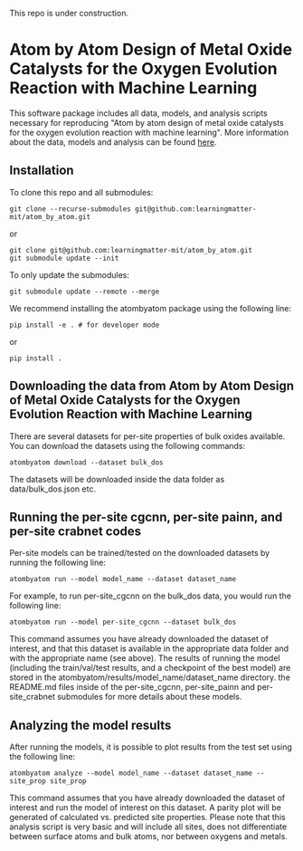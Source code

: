 This repo is under construction.

# Atom by Atom Design of Metal Oxide Catalysts for the Oxygen Evolution Reaction with Machine Learning

This software package includes all data, models, and analysis scripts necessary for reproducing "Atom by atom design of metal oxide catalysts for the oxygen evolution reaction with machine learning". More information about the data, models and analysis can be found [here](https://doi.org/10.48550/arXiv.2305.19930).


## Installation 

To clone this repo and all submodules:
```
git clone --recurse-submodules git@github.com:learningmatter-mit/atom_by_atom.git
```
or
```
git clone git@github.com:learningmatter-mit/atom_by_atom.git
git submodule update --init
```

To only update the submodules:
```
git submodule update --remote --merge
```

We recommend installing the atombyatom package using the following line:
```
pip install -e . # for developer mode
```
or 
```
pip install . 
```


## Downloading the data from Atom by Atom Design of Metal Oxide Catalysts for the Oxygen Evolution Reaction with Machine Learning

There are several datasets for per-site properties of bulk oxides available. You can download the datasets using the following commands: 
```
atombyatom download --dataset bulk_dos
```

The datasets will be downloaded inside the data folder as data/bulk_dos.json etc.

## Running the per-site cgcnn, per-site painn, and per-site crabnet codes

Per-site models can be trained/tested on the downloaded datasets by running the following line:
```
atombyatom run --model model_name --dataset dataset_name
```

For example, to run per-site_cgcnn on the bulk_dos data, you would run the following line:
```
atombyatom run --model per-site_cgcnn --dataset bulk_dos
```

This command assumes you have already downloaded the dataset of interest, and that this dataset is available in the appropriate data folder and with the appropriate name (see above). The results of running the model (including the train/val/test results, and a checkpoint of the best model) are stored in the atombyatom/results/model_name/dataset_name directory. the README.md files inside of the per-site_cgcnn, per-site_painn and per-site_crabnet submodules for more details about these models. 

## Analyzing the model results

After running the models, it is possible to plot results from the test set using the following line:
```
atombyatom analyze --model model_name --dataset dataset_name --site_prop site_prop
```
This command assumes that you have already downloaded the dataset of interest and run the model of interest on this dataset. A parity plot will be generated of calculated vs. predicted site properties. Please note that this analysis script is very basic and will include all sites, does not differentiate between surface atoms and bulk atoms, nor between oxygens and metals.
